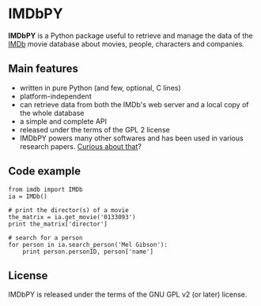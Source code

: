IMDbPY
======

**IMDbPY** is a Python package useful to retrieve and manage the data of the [IMDb][imdb] movie database about movies, people, characters and companies.


Main features
-------------

* written in pure Python (and few, optional, C lines)
* platform-independent
* can retrieve data from both the IMDb's web server and a local copy of the whole database
* a simple and complete API
* released under the terms of the GPL 2 license
* IMDbPY powers many other softwares and has been used in various research papers. [Curious about that][ecosystem]?


Code example
------------

    from imdb import IMDb
    ia = IMDb()

    # print the director(s) of a movie
    the_matrix = ia.get_movie('0133093')
    print the_matrix['director']

    # search for a person
    for person in ia.search_person('Mel Gibson'):
        print person.personID, person['name']


License
-------

IMDbPY is released under the terms of the GNU GPL v2 (or later) license.

[imdb]: http://imdb.com
[ecosystem]: http://imdbpy.sourceforge.net/ecosystem.html
